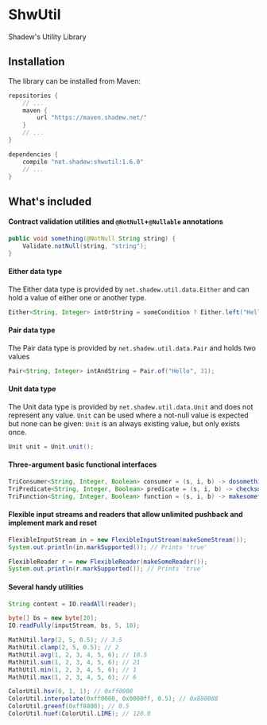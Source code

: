 # ShwUtil
Shadew's Utility Library

## Installation
The library can be installed from Maven:
```groovy
repositories {
    // ...
    maven {
        url "https://maven.shadew.net/"
    }
    // ...
}

dependencies {
    compile "net.shadew:shwutil:1.6.0"
    // ...
}
```

## What's included
#### Contract validation utilities and `@NotNull`+`@Nullable` annotations
```java
public void something(@NotNull String string) {
    Validate.notNull(string, "string");
}
```

#### Either data type
The Either data type is provided by `net.shadew.util.data.Either` and can hold a value of either one or another type.
```java
Either<String, Integer> intOrString = someCondition ? Either.left("Hello") : Either.right(31);
```

#### Pair data type
The Pair data type is provided by `net.shadew.util.data.Pair` and holds two values
```java
Pair<String, Integer> intAndString = Pair.of("Hello", 31);
```

#### Unit data type
The Unit data type is provided by `net.shadew.util.data.Unit` and does not represent any value. `Unit` can be used where
a not-null value is expected but none can be given: `Unit` is an always existing value, but only exists once.
```java
Unit unit = Unit.unit();
```

#### Three-argument basic functional interfaces
```java
TriConsumer<String, Integer, Boolean> consumer = (s, i, b) -> dosomethingwith(s, i, b);
TriPredicate<String, Integer, Boolean> predicate = (s, i, b) -> checksomethingfor(s, i, b);
TriFunction<String, Integer, Boolean> function = (s, i, b) -> makesomethingof(s, i, b);
```

#### Flexible input streams and readers that allow unlimited pushback and implement mark and reset
```java
FlexibleInputStream in = new FlexibleInputStream(makeSomeStream());
System.out.println(in.markSupported()); // Prints 'true' 

FlexibleReader r = new FlexibleReader(makeSomeReader());
System.out.println(r.markSupported()); // Prints 'true'
```

#### Several handy utilities
```java
String content = IO.readAll(reader);
```
```java
byte[] bs = new byte[20];
IO.readFully(inputStream, bs, 5, 10);
```
```java
MathUtil.lerp(2, 5, 0.5); // 3.5
MathUtil.clamp(2, 5, 0.5); // 2
MathUtil.avg(1, 2, 3, 4, 5, 6); // 10.5
MathUtil.sum(1, 2, 3, 4, 5, 6); // 21
MathUtil.min(1, 2, 3, 4, 5, 6); // 1
MathUtil.max(1, 2, 3, 4, 5, 6); // 6
```
```java
ColorUtil.hsv(0, 1, 1); // 0xff0000
ColorUtil.interpolate(0xff0000, 0x0000ff, 0.5); // 0x880088
ColorUtil.greenf(0xff8800); // 0.5
ColorUtil.huef(ColorUtil.LIME); // 120.0
```
